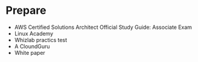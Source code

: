 # Prepare

* AWS Certified Solutions Architect Official Study Guide: Associate Exam
* Linux Academy
* Whizlab practics test
* A CloundGuru
* White paper
